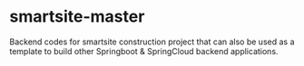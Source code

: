 # smartsite-master
Backend codes for smartsite construction project that can also be used as a template to build other Springboot &amp; SpringCloud backend applications.
